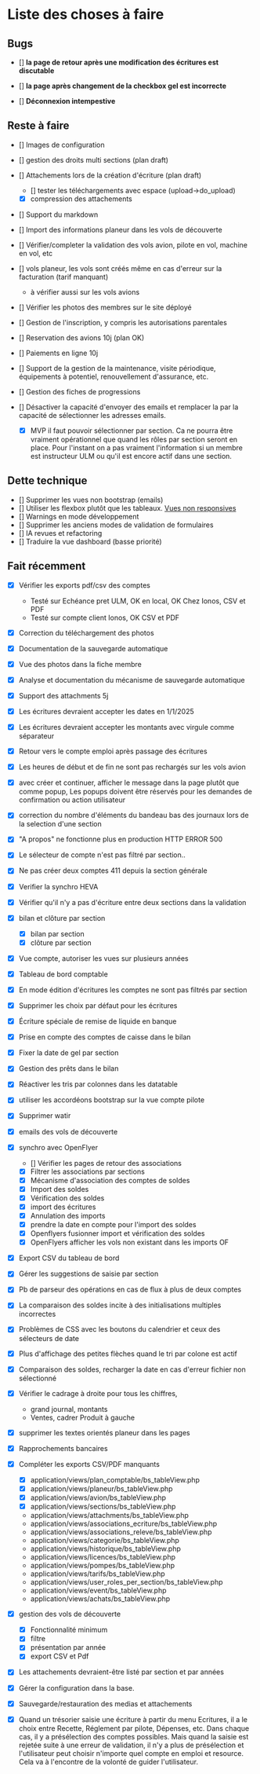 # Liste des choses à faire


## Bugs

* [] **la page de retour après une modification des écritures est discutable**
* [] **la page après changement de la checkbox gel est incorrecte**
  
* [] **Déconnexion intempestive**


  
## Reste à faire

* [] Images de configuration
* [] gestion des droits multi sections (plan draft)

* [] Attachements lors de la création d'écriture (plan draft)
  * [] tester les téléchargements avec espace (upload->do_upload)
  * [x] compression des attachements

* [] Support du markdown
  
* [] Import des informations planeur dans les vols de découverte
  
* [] Vérifier/completer la validation des vols avion, pilote en vol, machine en vol, etc
* [] vols planeur, les vols sont créés même en cas d'erreur sur la facturation (tarif manquant)
  - à vérifier aussi sur les vols avions
  
* [] Vérifier les photos des membres sur le site déployé
* [] Gestion de l'inscription, y compris les autorisations parentales
  
* [] Reservation des avions                                   10j (plan OK)
* [] Paiements en ligne                                       10j
* [] Support de la gestion de la maintenance, visite périodique, équipements à potentiel, renouvellement d'assurance, etc.
* [] Gestion des fiches de progressions

* [] Désactiver la capacité d'envoyer des emails et remplacer la par la capacité de sélectionner les adresses emails.
  * [x] MVP
  il faut pouvoir sélectionner par section. Ca ne pourra être vraiment opérationnel que quand les rôles par section seront en place. Pour l'instant on a pas vraiment l'information si un membre est instructeur ULM ou qu'il est encore actif dans une section.

## Dette technique

* [] Supprimer les vues non bootstrap (emails)
* [] Utiliser les flexbox plutôt que les tableaux. [Vues non responsives](./reviews/non_responsive_views.md)
* [] Warnings en mode développement
* [] Supprimer les anciens modes de validation de formulaires
* [] IA revues et refactoring
* [] Traduire la vue dashboard (basse priorité)


## Fait récemment

* [x] Vérifier les exports pdf/csv des comptes
  * Testé sur Echéance pret ULM, OK en local, OK Chez Ionos, CSV et PDF
  * Testé sur compte client Ionos, OK CSV et PDF
* [x] Correction du téléchargement des photos                                  
* [x] Documentation de la sauvegarde automatique            
* [x] Vue des photos dans la fiche membre            
* [x] Analyse et documentation du mécanisme de sauvegarde automatique
* [x] Support des attachments                                  5j
* [x] Les écritures devraient accepter les dates en 1/1/2025
* [x] Les écritures devraient accepter les montants avec virgule comme séparateur
* [x] Retour vers le compte emploi après passage des écritures
* [x] Les heures de début et de fin ne sont pas rechargés sur les vols avion
* [x] avec créer et continuer, afficher le message dans la page plutôt que comme popup, Les popups doivent être réservés pour les demandes de confirmation ou action utilisateur 
* [x] correction du nombre d'éléments du bandeau bas des journaux lors de la selection d'une section
* [x] "A propos" ne fonctionne plus en production HTTP ERROR 500
* [x] Le sélecteur de compte n'est pas filtré par section..
* [x] Ne pas créer deux comptes 411 depuis la section générale
* [x] Verifier la synchro HEVA
* [x] Vérifier qu'il n'y a pas d'écriture entre deux sections dans la validation
* [x] bilan et clôture par section
  * [x] bilan par section
  * [x] clôture par section
* [x] Vue compte, autoriser les vues sur plusieurs années
* [x] Tableau de bord comptable
* [x] En mode édition d'écritures les comptes ne sont pas filtrés par section
* [x] Supprimer les choix par défaut pour les écritures
* [x] Écriture spéciale de remise de liquide en banque
* [x] Prise en compte des comptes de caisse dans le bilan
* [x] Fixer la date de gel par section
* [x] Gestion des prêts dans le bilan
* [x] Réactiver les tris par colonnes dans les datatable
* [x] utiliser les accordéons bootstrap sur la vue compte pilote
* [x] Supprimer watir
* [x] emails des vols de découverte

* [x] synchro avec OpenFlyer
  * [] Vérifier les pages de retour des associations
  * [x] Filtrer les associations par sections
  * [x] Mécanisme d'association des comptes de soldes 
  * [x] Import des soldes
  * [x] Vérification des soldes
  * [x] import des écritures
  * [x] Annulation des imports
  * [x] prendre la date en compte pour l'import des soldes
  * [x] Openflyers fusionner import et vérification des soldes
  * [x] OpenFlyers afficher les vols non existant dans les imports OF
* [x] Export CSV du tableau de bord
* [x] Gérer les suggestions de saisie par section
* [x] Pb de parseur des opérations en cas de flux à plus de deux comptes
* [x] La comparaison des soldes incite à des initialisations multiples incorrectes
* [x] Problèmes de CSS avec les boutons du calendrier et ceux des sélecteurs de date
* [x] Plus d'affichage des petites flèches quand le tri par colone est actif
* [x] Comparaison des soldes, recharger la date en cas d'erreur fichier non sélectionné
* [x] Vérifier le cadrage à droite pour tous les chiffres, 
  * grand journal, montants
  * Ventes, cadrer Produit à gauche
* [x] supprimer les textes orientés planeur dans les pages
* [x] Rapprochements bancaires
  
* [x] Compléter les exports CSV/PDF manquants

  - [x] application/views/plan_comptable/bs_tableView.php
  - [x] application/views/planeur/bs_tableView.php
  - [x] application/views/avion/bs_tableView.php
  - [x] application/views/sections/bs_tableView.php

  - application/views/attachments/bs_tableView.php
  - application/views/associations_ecriture/bs_tableView.php
  - application/views/associations_releve/bs_tableView.php
  - application/views/categorie/bs_tableView.php
  - application/views/historique/bs_tableView.php
  - application/views/licences/bs_tableView.php
  - application/views/pompes/bs_tableView.php
  - application/views/tarifs/bs_tableView.php
  - application/views/user_roles_per_section/bs_tableView.php
  - application/views/event/bs_tableView.php
  - application/views/achats/bs_tableView.php

* [x] gestion des vols de découverte
  * [x] Fonctionnalité minimum
  * [x] filtre
  * [x] présentation par année
  * [x] export CSV et Pdf

* [x] Les attachements devraient-être listé par section et par années
* [x] Gérer la configuration dans la base.
* [x] Sauvegarde/restauration des medias et attachements

* [x] Quand un trésorier saisie une écriture à partir du menu Ecritures, il a le choix entre Recette, Réglement par pilote, Dépenses, etc. Dans chaque cas, il y a présélection des comptes possibles. Mais quand la saisie est rejetée suite à une erreur de validation, il n'y a plus de présélection et l'utilisateur peut choisir n'importe quel compte en emploi et resource. Cela va à l'encontre de la volonté de guider l'utilisateur.

